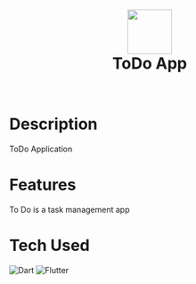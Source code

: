 <div align="center">
      <h1> <img src="https://icon-library.com/images/to-do-icon/to-do-icon-13.jpg" width="80px"><br/>ToDo App</h1>
     </div>
<p align="center"> <a href="https://twitter.com/lvieira268/" target="_blank"><img alt="" src="https://img.shields.io/badge/Twitter-1DA1F2?style=normal&logo=twitter&logoColor=white" style="vertical-align:center" /></a> <a href="https://instagram.com/lvieira268/" target="_blank"><img alt="" src="https://img.shields.io/badge/Instagram-E4405F?style=normal&logo=instagram&logoColor=white" style="vertical-align:center" /></a> <a href="https://www.linkedin.com/in/lvieira268/}" target="_blank"><img alt="" src="https://img.shields.io/badge/LinkedIn-0077B5?style=normal&logo=linkedin&logoColor=white" style="vertical-align:center" /></a> </p>

# Description
ToDo Application

# Features
To Do is a task management app

# Tech Used
 ![Dart](https://img.shields.io/badge/dart-%230175C2.svg?style=for-the-badge&logo=dart&logoColor=white) ![Flutter](https://img.shields.io/badge/Flutter-%2302569B.svg?style=for-the-badge&logo=Flutter&logoColor=white)
      

      
<!-- </> with 💛 by readMD (https://readmd.itsvg.in) -->
    